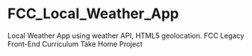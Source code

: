 # FCC_Local_Weather_App
Local Weather App using weather API, HTML5 geolocation. FCC Legacy Front-End Curriculum Take Home Project
